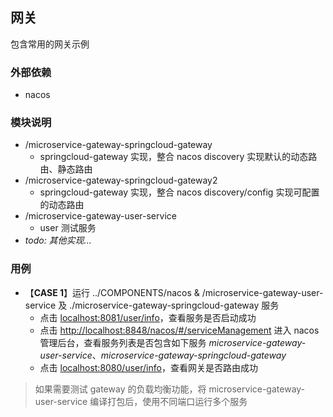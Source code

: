 ## 网关
包含常用的网关示例

### 外部依赖
* nacos

### 模块说明
* /microservice-gateway-springcloud-gateway
  * springcloud-gateway 实现，整合 nacos discovery 实现默认的动态路由、静态路由
* /microservice-gateway-springcloud-gateway2
  * springcloud-gateway 实现，整合 nacos discovery/config 实现可配置的动态路由
* /microservice-gateway-user-service
  * user 测试服务
* *todo: 其他实现...*

### 用例
* 【**CASE 1**】运行 ../COMPONENTS/nacos & /microservice-gateway-user-service 及 ./microservice-gateway-springcloud-gateway 服务
  * 点击 [localhost:8081/user/info](http://localhost:8081/user/info)，查看服务是否启动成功 
  * 点击 [http://localhost:8848/nacos/#/serviceManagement](http://localhost:8848/nacos/#/serviceManagement) 进入 nacos 管理后台，查看服务列表是否包含如下服务 *microservice-gateway-user-service*、*microservice-gateway-springcloud-gateway*
  * 点击 [localhost:8080/user/info](http://localhost:8081/user/info)，查看网关是否路由成功
> 如果需要测试 gateway 的负载均衡功能，将 microservice-gateway-user-service 编译打包后，使用不同端口运行多个服务
